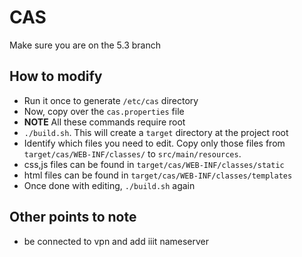 # CAS
Make sure you are on the 5.3 branch

## How to modify
 - Run it once to generate `/etc/cas` directory
 - Now, copy over the `cas.properties` file
 - **NOTE** All these commands require root
 - `./build.sh`. This will create a `target` directory at the project root
 - Identify which files you need to edit. Copy only those files from `target/cas/WEB-INF/classes/` to `src/main/resources`.
 - css,js files can be found in `target/cas/WEB-INF/classes/static`
 - html files can be found in `target/cas/WEB-INF/classes/templates`
 - Once done with editing, `./build.sh` again

## Other points to note
 - be connected to vpn and add iiit nameserver
